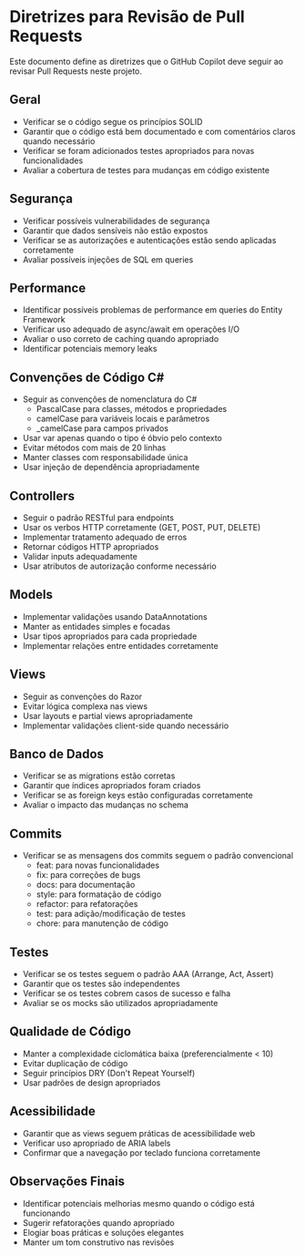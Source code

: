 # Diretrizes para Revisão de Pull Requests

Este documento define as diretrizes que o GitHub Copilot deve seguir ao revisar Pull Requests neste projeto.

## Geral

- Verificar se o código segue os princípios SOLID
- Garantir que o código está bem documentado e com comentários claros quando necessário
- Verificar se foram adicionados testes apropriados para novas funcionalidades
- Avaliar a cobertura de testes para mudanças em código existente

## Segurança

- Verificar possíveis vulnerabilidades de segurança
- Garantir que dados sensíveis não estão expostos
- Verificar se as autorizações e autenticações estão sendo aplicadas corretamente
- Avaliar possíveis injeções de SQL em queries

## Performance

- Identificar possíveis problemas de performance em queries do Entity Framework
- Verificar uso adequado de async/await em operações I/O
- Avaliar o uso correto de caching quando apropriado
- Identificar potenciais memory leaks

## Convenções de Código C#

- Seguir as convenções de nomenclatura do C#
  - PascalCase para classes, métodos e propriedades
  - camelCase para variáveis locais e parâmetros
  - _camelCase para campos privados
- Usar var apenas quando o tipo é óbvio pelo contexto
- Evitar métodos com mais de 20 linhas
- Manter classes com responsabilidade única
- Usar injeção de dependência apropriadamente

## Controllers

- Seguir o padrão RESTful para endpoints
- Usar os verbos HTTP corretamente (GET, POST, PUT, DELETE)
- Implementar tratamento adequado de erros
- Retornar códigos HTTP apropriados
- Validar inputs adequadamente
- Usar atributos de autorização conforme necessário

## Models

- Implementar validações usando DataAnnotations
- Manter as entidades simples e focadas
- Usar tipos apropriados para cada propriedade
- Implementar relações entre entidades corretamente

## Views

- Seguir as convenções do Razor
- Evitar lógica complexa nas views
- Usar layouts e partial views apropriadamente
- Implementar validações client-side quando necessário

## Banco de Dados

- Verificar se as migrations estão corretas
- Garantir que índices apropriados foram criados
- Verificar se as foreign keys estão configuradas corretamente
- Avaliar o impacto das mudanças no schema

## Commits

- Verificar se as mensagens dos commits seguem o padrão convencional
  - feat: para novas funcionalidades
  - fix: para correções de bugs
  - docs: para documentação
  - style: para formatação de código
  - refactor: para refatorações
  - test: para adição/modificação de testes
  - chore: para manutenção de código

## Testes

- Verificar se os testes seguem o padrão AAA (Arrange, Act, Assert)
- Garantir que os testes são independentes
- Verificar se os testes cobrem casos de sucesso e falha
- Avaliar se os mocks são utilizados apropriadamente

## Qualidade de Código

- Manter a complexidade ciclomática baixa (preferencialmente < 10)
- Evitar duplicação de código
- Seguir princípios DRY (Don't Repeat Yourself)
- Usar padrões de design apropriados

## Acessibilidade

- Garantir que as views seguem práticas de acessibilidade web
- Verificar uso apropriado de ARIA labels
- Confirmar que a navegação por teclado funciona corretamente

## Observações Finais

- Identificar potenciais melhorias mesmo quando o código está funcionando
- Sugerir refatorações quando apropriado
- Elogiar boas práticas e soluções elegantes
- Manter um tom construtivo nas revisões